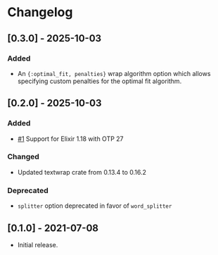 # Changelog

## [0.3.0] - 2025-10-03

### Added
- An `{:optimal_fit, penalties}` wrap algorithm option which allows specifying custom penalties for the optimal fit algorithm.

## [0.2.0] - 2025-10-03

### Added
- [#1](https://github.com/foxbenjaminfox/ex_textwrap/pull/1) Support for Elixir 1.18 with OTP 27

### Changed
- Updated textwrap crate from 0.13.4 to 0.16.2

### Deprecated
- `splitter` option deprecated in favor of `word_splitter`

## [0.1.0] - 2021-07-08

- Initial release.
